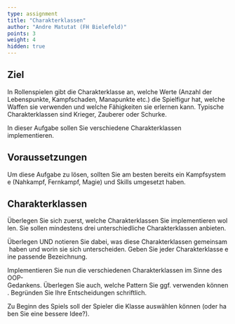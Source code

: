 ```yaml
---
type: assignment
title: "Charakterklassen"
author: "Andre Matutat (FH Bielefeld)"
points: 3
weight: 4
hidden: true
---
```


## Ziel

In Rollenspielen gibt die Charakterklasse an, welche Werte (Anzahl der Lebenspunkte, Kampfschaden, Manapunkte etc.) die Spielfigur hat, welche Waffen sie verwenden und welche Fähigkeiten sie erlernen kann. Typische Charakterklassen sind Krieger, Zauberer oder Schurke.

In dieser Aufgabe sollen Sie verschiedene Charakterklassen implementieren.

## Voraussetzungen

Um diese Aufgabe zu lösen, sollten Sie am besten bereits ein Kampfsysteme (Nahkampf, Fernkampf, Magie) und Skills umgesetzt haben.

## Charakterklassen

Überlegen Sie sich zuerst, welche Charakterklassen Sie implementieren wollen. Sie sollen mindestens drei unterschiedliche Charakterklassen anbieten.

Überlegen UND notieren Sie dabei, was diese Charakterklassen gemeinsam haben und worin sie sich unterscheiden. Geben Sie jeder Charakterklasse eine passende Bezeichnung.

Implementieren Sie nun die verschiedenen Charakterklassen im Sinne des OOP-Gedankens. Überlegen Sie auch, welche Pattern Sie ggf. verwenden können. Begründen Sie Ihre Entscheidungen schriftlich.

Zu Beginn des Spiels soll der Spieler die Klasse auswählen können (oder haben Sie eine bessere Idee?).
